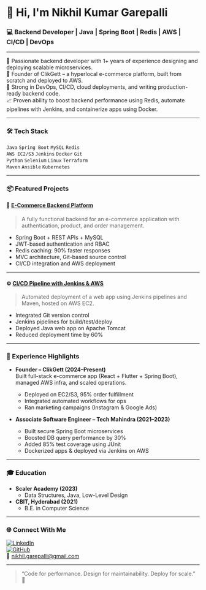 # 👋 Hi, I'm Nikhil Kumar Garepalli

### 💻 Backend Developer | Java | Spring Boot | Redis | AWS | CI/CD | DevOps

---

🚀 Passionate backend developer with 1+ years of experience designing and deploying scalable microservices.  
🛒 Founder of ClikGett – a hyperlocal e-commerce platform, built from scratch and deployed to AWS.  
🔧 Strong in DevOps, CI/CD, cloud deployments, and writing production-ready backend code.  
📈 Proven ability to boost backend performance using Redis, automate pipelines with Jenkins, and containerize apps using Docker.

---

### 🛠️ Tech Stack

`Java` `Spring Boot` `MySQL` `Redis`  
`AWS EC2/S3` `Jenkins` `Docker` `Git`  
`Python` `Selenium` `Linux` `Terraform`  
`Maven` `Ansible` `Kubernetes`

---

### 📦 Featured Projects

#### 🛒 [E-Commerce Backend Platform](https://github.com/Nikhilgarepalli/E-commerce.git)
> A fully functional backend for an e-commerce application with authentication, product, and order management.

- Spring Boot + REST APIs + MySQL
- JWT-based authentication and RBAC
- Redis caching: 90% faster responses
- MVC architecture, Git-based source control
- CI/CD integration and AWS deployment

---

#### ⚙️ [CI/CD Pipeline with Jenkins & AWS](https://github.com/Nikhilgarepalli/simple-webapp-flask.git)
> Automated deployment of a web app using Jenkins pipelines and Maven, hosted on AWS EC2.

- Integrated Git version control
- Jenkins pipelines for build/test/deploy
- Deployed Java web app on Apache Tomcat
- Reduced deployment time by 60%

---

### 🧠 Experience Highlights

- **Founder – ClikGett (2024–Present)**  
  Built full-stack e-commerce app (React + Flutter + Spring Boot), managed AWS infra, and scaled operations.  
  - Deployed on EC2/S3, 95% order fulfillment
  - Integrated automated workflows for ops  
  - Ran marketing campaigns (Instagram & Google Ads)

- **Associate Software Engineer – Tech Mahindra (2021–2023)**  
  - Built secure Spring Boot microservices
  - Boosted DB query performance by 30%
  - Added 85% test coverage using JUnit
  - Dockerized apps & deployed via Jenkins on AWS

---

### 🎓 Education

- **Scaler Academy (2023)**  
  - Data Structures, Java, Low-Level Design  
- **CBIT, Hyderabad (2021)**  
  - B.E. in Computer Science

---

### 🌐 Connect With Me

[![LinkedIn](https://img.shields.io/badge/-LinkedIn-blue?logo=linkedin)](https://www.linkedin.com/in/nikhil-garepalli-6602701a7/)  
[![GitHub](https://img.shields.io/badge/-GitHub-181717?logo=github&logoColor=white)](https://github.com/Nikhilgarepalli)  
📧 nikhil.garepalli@gmail.com

---

> “Code for performance. Design for maintainability. Deploy for scale.” 🔁
